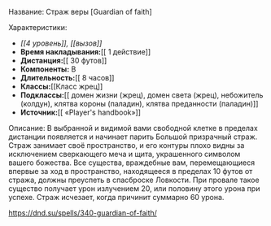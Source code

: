 Название: Страж веры \[Guardian of faith] 

Характеристики:
- *[[4 уровень]], [[вызов]]*
- **Время накладывания:**[[ 1 действие]]
- **Дистанция:**[[ 30 футов]]
- **Компоненты:** В
- **Длительность:**[[ 8 часов]]
- **Классы:**[[Класс  жрец]]
- **Подклассы:**[[ домен жизни (жрец), домен света (жрец), небожитель (колдун), клятва короны (паладин), клятва преданности (паладин)]]
- **Источник:**[[ «Player's handbook»]]

Описание:
В выбранной и видимой вами свободной клетке в пределах дистанции появляется и начинает парить Большой призрачный страж. Страж занимает своё пространство, и его контуры плохо видны за исключением сверкающего меча и щита, украшенного символом вашего божества.
Все существа, враждебные вам, перемещающиеся впервые за ход в пространство, находящееся в пределах 10 футов от стража, должны преуспеть в спасброске Ловкости. При провале такое существо получает урон излучением 20, или половину этого урона при успехе. Страж исчезает, когда причинит суммарно 60 урона.

https://dnd.su/spells/340-guardian-of-faith/